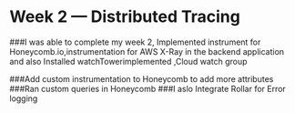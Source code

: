 # Week 2 — Distributed Tracing

###I was able to complete my week 2, Implemented  instrument for Honeycomb.io,instrumentation for  AWS X-Ray in the backend application and also  Installed watchTowerimplemented ,Cloud watch group

###Add custom instrumentation to Honeycomb to add more attributes
###Ran custom queries in Honeycomb
###I aslo Integrate Rollar for Error logging
